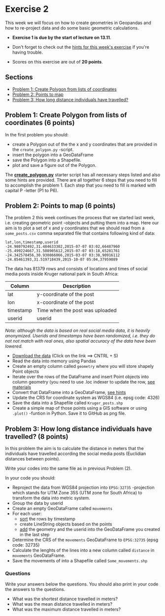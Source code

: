# Exercise 2

This week we will focus on how to create geometries in Geopandas and how to re-project data and do some basic
geometric calculations.

- **Exercise 1 is due by the start of lecture on 13.11**.

- Don't forget to check out the [hints for this week's exercise](https://automating-gis-processes.github.io/2017/lessons/L2/exercise-2-hints.html) if you're having trouble.

- Scores on this exercise are out of **20 points**.

## Sections

 - [Problem 1: Create Polygon from lists of coordinates](#problem-1-create-polygon-from-lists-of-coordinates)
 - [Problem 2: Points to map](#problem-2-points-to-map)
 - [Problem 3: How long distance individuals have travelled?](#problem-3-movements-of-individual-user)
  
## Problem 1: Create Polygon from lists of coordinates (6 points)

In the first problem you should: 
 - create a Polygon out of the the x and y coordinates that are provided in the `create_polygon.py` -script. 
 - insert the polygon into a GeoDataFrame 
 - save the Polygon into a Shapefile. 
 - plot and save a figure out of the Polygon. 
 
The [**create_polygon.py**](create_polygon.py) starter script has all necessary steps listed and also some hints are provided. There are all together 6 steps that you need to fill to accomplish
the problem 1. Each step that you need to fill is marked with capital P -letter (P1 to P6).  

## Problem 2: Points to map (6 points)
 
The problem 2 this week continues the process that we started last week, i.e. creating geometric point -objects and putting them into a map. 
Here our aim is to plot a set of x and y coordinates that we should read from a `some_posts.csv` comma separated file that contains following kind of data:
 
```
lat,lon,timestamp,userid
-24.980792492,31.484633302,2015-07-07 03:02,66487960
-25.499224667,31.508905612,2015-07-07 03:18,65281761
-24.342578456,30.930866066,2015-03-07 03:38,90916112
-24.85461393,31.519718439,2015-10-07 05:04,37959089
```

The data has 81379 rows and consists of locations and times of social media posts inside Kruger national park in South Africa:

| Column | Description |
|--------|-------------|
| lat | y-coordinate of the post |
| lon | x-coordinate of the post |
| timestamp | Time when the post was uploaded |
| userid | userid |

*Note: although the data is based on real social media data, it is heavily anonymized. Userids and timestamps have been randomized, i.e. they do not not match with real ones, 
also spatial accuracy of the data have been lowered.*

- [Download the data](https://raw.githubusercontent.com/AutoGIS-2017/Exercise-2/master/data/some_posts.csv?token=AGWdzhgsQbNFI3lk6a5GxrjguPnmuhwoks5YKVWrwA%3D%3D) (Click on the link ==> CNTRL + S)
- Read the data into memory using Pandas
- Create an empty column called `geometry` where you will store shapely Point objects
- Iterate over the rows of the DataFrame and insert Point objects into column geometry (you need to use .loc indexer to update the row, [see materials](https://automating-gis-processes.github.io/2017/docs/lessons/L2/geopandas-basics.html#creating-geometries-into-a-geodataframe)
- Convert that DataFrame into a GeoDataFrame, [see hints](https://github.com/Automating-GIS-processes/Lesson-2-Geo-DataFrames/blob/master/Lesson/Hints-Exercise-2.md)
- Update the CRS for coordinate system as WGS84 (i.e. epsg code: 4326)
- Save the data into a Shapefile called `Kruger_posts.shp`
- Create a simple map of those points using a GIS software or using `.plot()` -funtion in Python. Save it to GitHub as png file.

## Problem 3: How long distance individuals have travelled? (8 points)

In this problem the aim is to calculate the distance in meters that the individuals have travelled according the social
media posts (Euclidian distances between points).

Write your codes into the same file as in previous Problem (2).

In your code you should:

 - Reproject the data from WGS84 projection into ``EPSG:32735`` -projection which stands for UTM Zone 35S (UTM zone for South Africa) to transform the data into metric system.
 - Group the data by userid
 - Create an empty GeoDataFrame called ``movements``
 - For each user: 
    - [sort](http://pandas.pydata.org/pandas-docs/stable/generated/pandas.DataFrame.sort_values.html) the rows by timestamp 
    - create LineString objects based on the points
    - [add](http://pandas.pydata.org/pandas-docs/stable/generated/pandas.DataFrame.append.html) the geometry and the userid into the GeoDataFrame you created in the last step
 - Determine the CRS of the ``movements`` GeoDataFrame to ``EPSG:32735`` (epsg code: 32735)
 - Calculate the lenghts of the lines into a new column called ``distance`` in ``movements`` GeoDataFrame.
 - Save the movements of into a Shapefile called ``Some_movements.shp``

### Questions

Write your answers below the questions. You should also print in your code the answers to the questions.

 - What was the shortest distance travelled in meters?
 - What was the mean distance travelled in meters?
 - What was the maximum distance travelled in meters?

 

